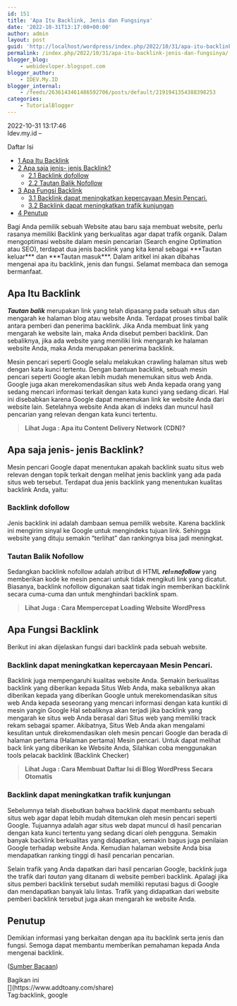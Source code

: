 ```yaml
---
id: 151
title: 'Apa Itu Backlink, Jenis dan Fungsinya'
date: '2022-10-31T13:17:00+00:00'
author: admin
layout: post
guid: 'http://localhost/wordpress/index.php/2022/10/31/apa-itu-backlink-jenis-dan-fungsinya/'
permalink: /index.php/2022/10/31/apa-itu-backlink-jenis-dan-fungsinya/
blogger_blog:
    - webidevloper.blogspot.com
blogger_author:
    - IDEV.My.ID
blogger_internal:
    - /feeds/2636143461486592706/posts/default/2191941354388398253
categories:
    - TutorialBlogger
---
```


2022-10-31 13:17:46  
Idev.my.id –

<div><div>Daftar Isi

- [<span>1</span> Apa Itu Backlink](http://webidevloper.blogspot.com/#Apa_Itu_Backlink)
- [<span>2</span> Apa saja jenis- jenis Backlink?](http://webidevloper.blogspot.com/#Apa_saja_jenis-_jenis_Backlink)
    - [<span>2.1</span> Backlink dofollow](http://webidevloper.blogspot.com/#Dofollow_Backlink)
    - [<span>2.2</span> Tautan Balik Nofollow](http://webidevloper.blogspot.com/#Nofollow_Backlink)
- [<span>3</span> Apa Fungsi Backlink](http://webidevloper.blogspot.com/#Apa_Fungsi_Backlink)
    - [<span>3.1</span> Backlink dapat meningkatkan kepercayaan Mesin Pencari.](http://webidevloper.blogspot.com/#Backlink_dapat_meningkatkan_kepercayaan_Mesin_Pencari)
    - [<span>3.2</span> Backlink dapat meningkatkan trafik kunjungan](http://webidevloper.blogspot.com/#Backlink_dapat_meningkatkan_trafik_kunjungan)
- [<span>4</span> Penutup](http://webidevloper.blogspot.com/#Penutup)

</div>Bagi Anda pemilik sebuah Website atau baru saja membuat website, perlu rasanya memiliki Backlink yang berkualitas agar dapat trafik organik. Dalam mengoptimasi website dalam mesin pencarian (Search engine Optimation atau SEO), terdapat dua jenis backlink yang kita kenal sebagai ***Tautan keluar*** dan ***Tautan masuk***. Dalam aritkel ini akan dibahas mengenai apa itu backlink, jenis dan fungsi. Selamat membaca dan semoga bermanfaat.

## <span>**Apa Itu Backlink**</span>

***Tautan balik*** merupakan link yang telah dipasang pada sebuah situs dan mengarah ke halaman blog atau website Anda. Terdapat proses timbal balik antara pemberi dan penerima backlink. Jika Anda membuat link yang mengarah ke website lain, maka Anda disebut pemberi backlink. Dan sebaliknya, jika ada website yang memiliki link mengarah ke halaman website Anda, maka Anda merupakan penerima backlink.

Mesin pencari seperti Google selalu melakukan crawling halaman situs web dengan kata kunci tertentu. Dengan bantuan backlink, sebuah mesin pencari seperti Google akan lebih mudah menemukan situs web Anda. Google juga akan merekomendasikan situs web Anda kepada orang yang sedang mencari informasi terkait dengan kata kunci yang sedang dicari. Hal ini disebabkan karena Google dapat menemukan link ke website Anda dari website lain. Setelahnya website Anda akan di indeks dan muncul hasil pencarian yang relevan dengan kata kunci tertentu.

> **Lihat Juga : Apa itu Content Delivery Network (CDN)?**

## <span>Apa saja jenis- jenis Backlink?</span>

Mesin pencari Google dapat menentukan apakah backlink suatu situs web relevan dengan topik terkait dengan melihat jenis backlink yang ada pada situs web tersebut. Terdapat dua jenis backlink yang menentukan kualitas backlink Anda, yaitu:

### <span>Backlink dofollow</span>

Jenis backlink ini adalah dambaan semua pemilik website. Karena backlink ini mengirim sinyal ke Google untuk mengindeks tujuan link. Sehingga website yang dituju semakin “terlihat” dan rankingnya bisa jadi meningkat.

### <span>Tautan Balik Nofollow</span>

Sedangkan backlink nofollow adalah atribut di HTML ***rel=nofollow*** yang memberikan kode ke mesin pencari untuk tidak mengikuti link yang dicatut. Biasanya, backlink nofollow digunakan saat tidak ingin memberikan backlink secara cuma-cuma dan untuk menghindari backlink spam.

> **Lihat Juga : Cara Mempercepat Loading Website WordPress**

## <span>Apa Fungsi Backlink</span>

Berikut ini akan dijelaskan fungsi dari backlink pada sebuah website.

### <span>Backlink dapat meningkatkan kepercayaan Mesin Pencari.</span>

Backlink juga mempengaruhi kualitas website Anda. Semakin berkualitas backlink yang diberikan kepada Situs Web Anda, maka sebaliknya akan diberikan kepada yang diberikan Google untuk merekomendasikan situs web Anda kepada seseorang yang mencari informasi dengan kata kuntiki di mesin yangin Google Hal sebaliknya akan terjadi jika backlink yang mengarah ke situs web Anda berasal dari Situs web yang memiliki track rekam sebagai spamer. Akibatnya, Situs Web Anda akan mengalami kesulitan untuk direkomendasikan oleh mesin pencari Google dan berada di halaman pertama (Halaman pertama) Mesin pencari. Untuk dapat melihat back link yang diberikan ke Website Anda, Silahkan coba menggunakan tools pelacak backlink (Backlink Checker)

> **Lihat Juga : Cara Membuat Daftar Isi di Blog WordPress Secara Otomatis**

### <span>Backlink dapat meningkatkan trafik kunjungan</span>

Sebelumnya telah disebutkan bahwa backlink dapat membantu sebuah situs web agar dapat lebih mudah ditemukan oleh mesin pencari seperti Google. Tujuannya adalah agar situs web dapat muncul di hasil pencarian dengan kata kunci tertentu yang sedang dicari oleh pengguna. Semakin banyak backlink berkualitas yang didapatkan, semakin bagus juga penilaian Google terhadap website Anda. Kemudian halaman website Anda bisa mendapatkan ranking tinggi di hasil pencarian pencarian.

Selain trafik yang Anda dapatkan dari hasil pencarian Google, backlink juga the trafik dari *tautan* yang ditanam di website pemberi backlink. Apalagi jika situs pemberi backlink tersebut sudah memiliki reputasi bagus di Google dan mendapatkan banyak lalu lintas. Trafik yang didapatkan dari website pemberi backlink tersebut juga akan mengarah ke website Anda.

## <span>Penutup</span>

Demikian informasi yang berkaitan dengan apa itu backlink serta jenis dan fungsi. Semoga dapat membantu memberikan pemahaman kepada Anda mengenai backlink.

([Sumber Bacaan](https://www.niagahoster.co.id/blog/backlink-checker/?amp))

<div><div>Bagikan ini</div><div data-a2a-title="Apa Itu Backlink, Jenis dan Fungsinya" data-a2a-url="https://sebuahtutorial.com/apa-itu-backlink-jenis-dan-fungsinya/">[](https://www.addtoany.com/share)</div></div><div><span>Tag:</span>backlink, google</div></div>
